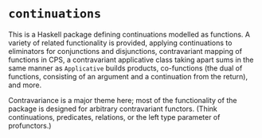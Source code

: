 # `continuations`

This is a Haskell package defining continuations modelled as functions. A variety of related functionality is provided, applying continuations to eliminators for conjunctions and disjunctions, contravariant mapping of functions in CPS, a contravariant applicative class taking apart sums in the same manner as `Applicative` builds products, co-functions (the dual of functions, consisting of an argument and a continuation from the return), and more.

Contravariance is a major theme here; most of the functionality of the package is designed for arbitrary contravariant functors. (Think continuations, predicates, relations, or the left type parameter of profunctors.)
